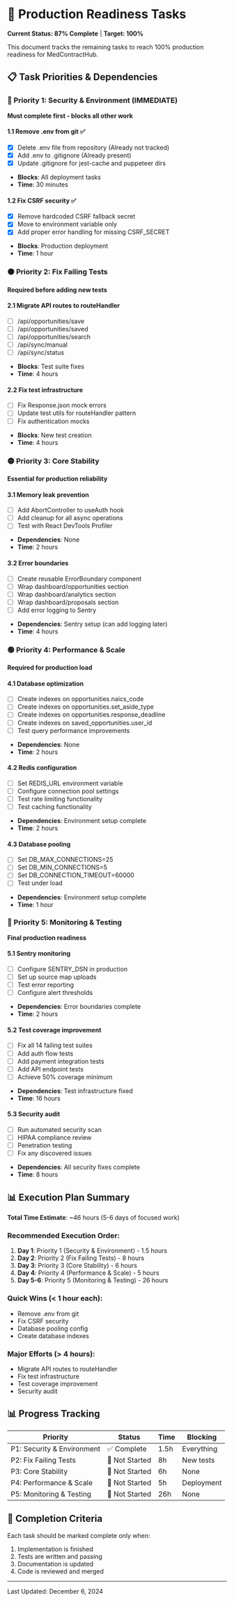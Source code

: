 # 🚀 Production Readiness Tasks

**Current Status: 87% Complete** | **Target: 100%**

This document tracks the remaining tasks to reach 100% production readiness for MedContractHub.

## 📋 Task Priorities & Dependencies

### 🔴 Priority 1: Security & Environment (IMMEDIATE)
**Must complete first - blocks all other work**

#### 1.1 Remove .env from git ✅
- [x] Delete .env file from repository (Already not tracked)
- [x] Add .env to .gitignore (Already present)
- [x] Update .gitignore for jest-cache and puppeteer dirs
- **Blocks**: All deployment tasks
- **Time**: 30 minutes

#### 1.2 Fix CSRF security ✅
- [x] Remove hardcoded CSRF fallback secret
- [x] Move to environment variable only
- [x] Add proper error handling for missing CSRF_SECRET
- **Blocks**: Production deployment
- **Time**: 1 hour

### 🟠 Priority 2: Fix Failing Tests
**Required before adding new tests**

#### 2.1 Migrate API routes to routeHandler
- [ ] /api/opportunities/save
- [ ] /api/opportunities/saved
- [ ] /api/opportunities/search
- [ ] /api/sync/manual
- [ ] /api/sync/status
- **Blocks**: Test suite fixes
- **Time**: 4 hours

#### 2.2 Fix test infrastructure
- [ ] Fix Response.json mock errors
- [ ] Update test utils for routeHandler pattern
- [ ] Fix authentication mocks
- **Blocks**: New test creation
- **Time**: 4 hours

### 🟡 Priority 3: Core Stability
**Essential for production reliability**

#### 3.1 Memory leak prevention
- [ ] Add AbortController to useAuth hook
- [ ] Add cleanup for all async operations
- [ ] Test with React DevTools Profiler
- **Dependencies**: None
- **Time**: 2 hours

#### 3.2 Error boundaries
- [ ] Create reusable ErrorBoundary component
- [ ] Wrap dashboard/opportunities section
- [ ] Wrap dashboard/analytics section
- [ ] Wrap dashboard/proposals section
- [ ] Add error logging to Sentry
- **Dependencies**: Sentry setup (can add logging later)
- **Time**: 4 hours

### 🟢 Priority 4: Performance & Scale
**Required for production load**

#### 4.1 Database optimization
- [ ] Create indexes on opportunities.naics_code
- [ ] Create indexes on opportunities.set_aside_type
- [ ] Create indexes on opportunities.response_deadline
- [ ] Create indexes on saved_opportunities.user_id
- [ ] Test query performance improvements
- **Dependencies**: None
- **Time**: 2 hours

#### 4.2 Redis configuration
- [ ] Set REDIS_URL environment variable
- [ ] Configure connection pool settings
- [ ] Test rate limiting functionality
- [ ] Test caching functionality
- **Dependencies**: Environment setup complete
- **Time**: 2 hours

#### 4.3 Database pooling
- [ ] Set DB_MAX_CONNECTIONS=25
- [ ] Set DB_MIN_CONNECTIONS=5
- [ ] Set DB_CONNECTION_TIMEOUT=60000
- [ ] Test under load
- **Dependencies**: Environment setup complete
- **Time**: 1 hour

### 🔵 Priority 5: Monitoring & Testing
**Final production readiness**

#### 5.1 Sentry monitoring
- [ ] Configure SENTRY_DSN in production
- [ ] Set up source map uploads
- [ ] Test error reporting
- [ ] Configure alert thresholds
- **Dependencies**: Error boundaries complete
- **Time**: 2 hours

#### 5.2 Test coverage improvement
- [ ] Fix all 14 failing test suites
- [ ] Add auth flow tests
- [ ] Add payment integration tests
- [ ] Add API endpoint tests
- [ ] Achieve 50% coverage minimum
- **Dependencies**: Test infrastructure fixed
- **Time**: 16 hours

#### 5.3 Security audit
- [ ] Run automated security scan
- [ ] HIPAA compliance review
- [ ] Penetration testing
- [ ] Fix any discovered issues
- **Dependencies**: All security fixes complete
- **Time**: 8 hours

## 📊 Execution Plan Summary

**Total Time Estimate**: ~46 hours (5-6 days of focused work)

### Recommended Execution Order:
1. **Day 1**: Priority 1 (Security & Environment) - 1.5 hours
2. **Day 2**: Priority 2 (Fix Failing Tests) - 8 hours  
3. **Day 3**: Priority 3 (Core Stability) - 6 hours
4. **Day 4**: Priority 4 (Performance & Scale) - 5 hours
5. **Day 5-6**: Priority 5 (Monitoring & Testing) - 26 hours

### Quick Wins (< 1 hour each):
- Remove .env from git
- Fix CSRF security
- Database pooling config
- Create database indexes

### Major Efforts (> 4 hours):
- Migrate API routes to routeHandler
- Fix test infrastructure  
- Test coverage improvement
- Security audit

## 📊 Progress Tracking

| Priority | Status | Time | Blocking |
|----------|--------|------|----------|
| P1: Security & Environment | ✅ Complete | 1.5h | Everything |
| P2: Fix Failing Tests | 🔴 Not Started | 8h | New tests |
| P3: Core Stability | 🔴 Not Started | 6h | None |
| P4: Performance & Scale | 🔴 Not Started | 5h | Deployment |
| P5: Monitoring & Testing | 🔴 Not Started | 26h | None |

## 🎯 Completion Criteria

Each task should be marked complete only when:
1. Implementation is finished
2. Tests are written and passing
3. Documentation is updated
4. Code is reviewed and merged

---

Last Updated: December 6, 2024
